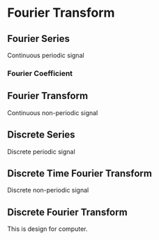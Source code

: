 # Fourier Transform


## Fourier Series

Continuous periodic signal

### Fourier Coefficient

## Fourier Transform

Continuous non-periodic signal

## Discrete Series

Discrete periodic signal

## Discrete Time Fourier Transform

Discrete non-periodic signal

## Discrete Fourier Transform

This is design for computer.
